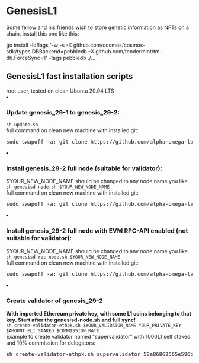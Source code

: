 # GenesisL1

Some fellow and his friends wish to store genetic information as NFTs on a chain.  install this one like this:

go install -ldflags '-w -s -X github.com/cosmos/cosmos-sdk/types.DBBackend=pebbledb -X github.com/tendermint/tm-db.ForceSync=1' -tags pebbledb ./...






<h2>GenesisL1 fast installation scripts</h2>
root user, tested on clean Ubuntu 20.04 LTS </br>
<li><h3>Update genesis_29-1 to genesis_29-2:</h3>
<code>sh update.sh</code></br>
full command on clean new machine with installed git:</br>
<pre>sudo swapoff -a; git clone https://github.com/alpha-omega-labs/genesisd.git; cd genesisd; sh update.sh</pre>

<li><h3>Install genesis_29-2 full node (suitable for validator):</h3></li>
$YOUR_NEW_NODE_NAME should be changed to any node name you like.</br>
<code>sh genesisd-node.sh $YOUR_NEW_NODE_NAME</code></br>
full command on clean new machine with installed git:</br>
<pre>sudo swapoff -a; git clone https://github.com/alpha-omega-labs/genesisd.git; cd genesisd; sh genesisd-node.sh $YOUR_NEW_NODE_NAME</pre>

<li><h3>Install genesis_29-2 full node with EVM RPC-API enabled (not suitable for validator):</h3></li>
$YOUR_NEW_NODE_NAME should be changed to any node name you like.</br>
<code>sh genesisd-rpc-node.sh $YOUR_NEW_NODE_NAME</code></br>
full command on clean new machine with installed git:</br>
<pre>sudo swapoff -a; git clone https://github.com/alpha-omega-labs/genesisd.git; cd genesisd; sh genesisd-rpc-node.sh $YOUR_NEW_NODE_NAME</pre>

<li><h3>Create validator of genesis_29-2 </h3></li>
<strong>With imported Ethereum private key, with some L1 coins belonging to that key. Start after the genesisd-node.sh and full sync!</strong></br>
<code>sh create-validator-ethpk.sh $YOUR_VALIDATOR_NAME YOUR_PRIVATE_KEY $AMOUNT_EL1_STAKED $COMMISSION_RATE</code></br>
Example to create validator named "supervalidator" with 1000L1 self staked and 10% commission for delegators:</br>
<pre>sh create-validator-ethpk.sh supervalidator 58a86862565e596bcf185d699ef4db6a8f02f6696f4a3fe6ff5cf5c0b451c866 1000000000000000000000 0.1</pre>

